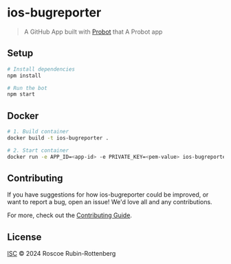 # ios-bugreporter

> A GitHub App built with [Probot](https://github.com/probot/probot) that A Probot app

## Setup

```sh
# Install dependencies
npm install

# Run the bot
npm start
```

## Docker

```sh
# 1. Build container
docker build -t ios-bugreporter .

# 2. Start container
docker run -e APP_ID=<app-id> -e PRIVATE_KEY=<pem-value> ios-bugreporter
```

## Contributing

If you have suggestions for how ios-bugreporter could be improved, or want to report a bug, open an issue! We'd love all and any contributions.

For more, check out the [Contributing Guide](CONTRIBUTING.md).

## License

[ISC](LICENSE) © 2024 Roscoe Rubin-Rottenberg
